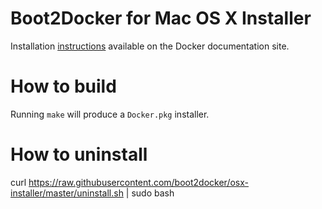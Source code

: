 Boot2Docker for Mac OS X Installer
=============

Installation [instructions](http://docs.docker.io/installation/mac/) available on the Docker documentation site.

How to build
============

Running `make` will produce a `Docker.pkg` installer.

How to uninstall
================

curl https://raw.githubusercontent.com/boot2docker/osx-installer/master/uninstall.sh | sudo bash
